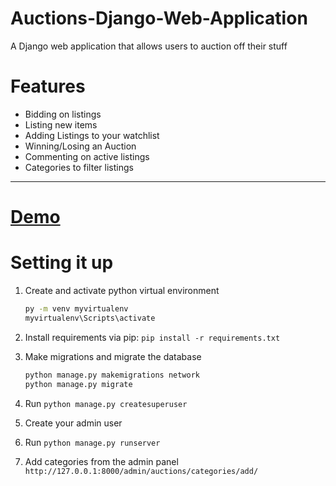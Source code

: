 
# Auctions-Django-Web-Application

A Django web application that allows users to auction off their stuff


# Features

- Bidding on listings
- Listing new items
- Adding Listings to your watchlist
- Winning/Losing an Auction
- Commenting on active listings
- Categories to filter listings

---

# [Demo](https://ahmedsauctions.herokuapp.com/)

# Setting it up
1. Create and activate python virtual environment

    ```bash
    py -m venv myvirtualenv
    myvirtualenv\Scripts\activate
    ```

1. Install requirements via pip: `pip install -r requirements.txt`
2. Make migrations and migrate the database

    ```bash
    python manage.py makemigrations network
    python manage.py migrate
    ```

3. Run `python manage.py createsuperuser`
4. Create your admin user
5. Run `python manage.py runserver`
6. Add categories from the admin panel `http://127.0.0.1:8000/admin/auctions/categories/add/`